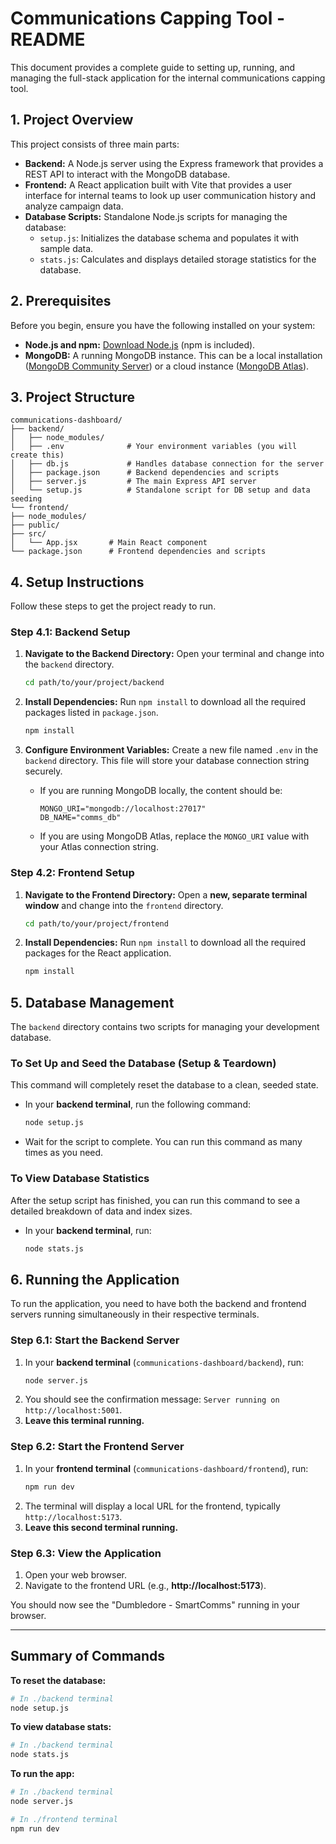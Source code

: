 # Communications Capping Tool - README

This document provides a complete guide to setting up, running, and managing the full-stack application for the internal communications capping tool.

## 1. Project Overview

This project consists of three main parts:
* **Backend:** A Node.js server using the Express framework that provides a REST API to interact with the MongoDB database.
* **Frontend:** A React application built with Vite that provides a user interface for internal teams to look up user communication history and analyze campaign data.
* **Database Scripts:** Standalone Node.js scripts for managing the database:
    * `setup.js`: Initializes the database schema and populates it with sample data.
    * `stats.js`: Calculates and displays detailed storage statistics for the database.

## 2. Prerequisites

Before you begin, ensure you have the following installed on your system:
* **Node.js and npm:** [Download Node.js](https://nodejs.org/) (npm is included).
* **MongoDB:** A running MongoDB instance. This can be a local installation ([MongoDB Community Server](https://www.mongodb.com/try/download/community)) or a cloud instance ([MongoDB Atlas](https://www.mongodb.com/cloud/atlas/register)).

## 3. Project Structure
```
communications-dashboard/
├── backend/
│   ├── node_modules/
│   ├── .env              # Your environment variables (you will create this)
│   ├── db.js             # Handles database connection for the server
│   ├── package.json      # Backend dependencies and scripts
│   ├── server.js         # The main Express API server
│   └── setup.js          # Standalone script for DB setup and data seeding
└── frontend/
├── node_modules/
├── public/
├── src/
│   └── App.jsx       # Main React component
└── package.json      # Frontend dependencies and scripts
```

## 4. Setup Instructions

Follow these steps to get the project ready to run.

### Step 4.1: Backend Setup

1.  **Navigate to the Backend Directory:**
    Open your terminal and change into the `backend` directory.
    ```bash
    cd path/to/your/project/backend
    ```

2.  **Install Dependencies:**
    Run `npm install` to download all the required packages listed in `package.json`.
    ```bash
    npm install
    ```

3.  **Configure Environment Variables:**
    Create a new file named `.env` in the `backend` directory. This file will store your database connection string securely.
    * If you are running MongoDB locally, the content should be:
        ```
        MONGO_URI="mongodb://localhost:27017"
        DB_NAME="comms_db"
        ```
    * If you are using MongoDB Atlas, replace the `MONGO_URI` value with your Atlas connection string.

### Step 4.2: Frontend Setup

1.  **Navigate to the Frontend Directory:**
    Open a **new, separate terminal window** and change into the `frontend` directory.
    ```bash
    cd path/to/your/project/frontend
    ```

2.  **Install Dependencies:**
    Run `npm install` to download all the required packages for the React application.
    ```bash
    npm install
    ```

## 5. Database Management

The `backend` directory contains two scripts for managing your development database.

### To Set Up and Seed the Database (Setup & Teardown)

This command will completely reset the database to a clean, seeded state.

* In your **backend terminal**, run the following command:
    ```bash
    node setup.js
    ```
* Wait for the script to complete. You can run this command as many times as you need.

### To View Database Statistics

After the setup script has finished, you can run this command to see a detailed breakdown of data and index sizes.

* In your **backend terminal**, run:
    ```bash
    node stats.js
    ```

## 6. Running the Application

To run the application, you need to have both the backend and frontend servers running simultaneously in their respective terminals.

### Step 6.1: Start the Backend Server

1.  In your **backend terminal** (`communications-dashboard/backend`), run:
    ```bash
    node server.js
    ```
2.  You should see the confirmation message: `Server running on http://localhost:5001`.
3.  **Leave this terminal running.**

### Step 6.2: Start the Frontend Server

1.  In your **frontend terminal** (`communications-dashboard/frontend`), run:
    ```bash
    npm run dev
    ```
2.  The terminal will display a local URL for the frontend, typically `http://localhost:5173`.
3.  **Leave this second terminal running.**

### Step 6.3: View the Application

1.  Open your web browser.
2.  Navigate to the frontend URL (e.g., **http://localhost:5173**).

You should now see the "Dumbledore - SmartComms" running in your browser.

---
## Summary of Commands

**To reset the database:**
```bash
# In ./backend terminal
node setup.js
```

**To view database stats:**
```bash
# In ./backend terminal
node stats.js
```

**To run the app:**
```bash
# In ./backend terminal
node server.js

# In ./frontend terminal
npm run dev
```